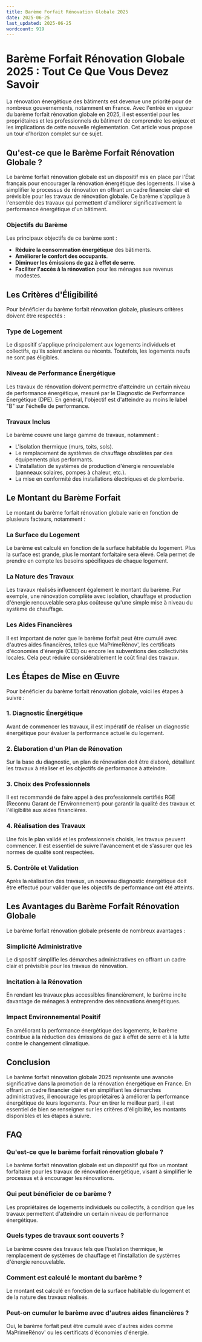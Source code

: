 ```yaml
---
title: Barème Forfait Rénovation Globale 2025
date: 2025-06-25
last_updated: 2025-06-25
wordcount: 919
---
```


# Barème Forfait Rénovation Globale 2025 : Tout Ce Que Vous Devez Savoir

La rénovation énergétique des bâtiments est devenue une priorité pour de nombreux gouvernements, notamment en France. Avec l'entrée en vigueur du barème forfait rénovation globale en 2025, il est essentiel pour les propriétaires et les professionnels du bâtiment de comprendre les enjeux et les implications de cette nouvelle réglementation. Cet article vous propose un tour d'horizon complet sur ce sujet.

## Qu'est-ce que le Barème Forfait Rénovation Globale ?

Le barème forfait rénovation globale est un dispositif mis en place par l'État français pour encourager la rénovation énergétique des logements. Il vise à simplifier le processus de rénovation en offrant un cadre financier clair et prévisible pour les travaux de rénovation globale. Ce barème s'applique à l'ensemble des travaux qui permettent d'améliorer significativement la performance énergétique d'un bâtiment.

### Objectifs du Barème

Les principaux objectifs de ce barème sont :

- **Réduire la consommation énergétique** des bâtiments.
- **Améliorer le confort des occupants**.
- **Diminuer les émissions de gaz à effet de serre**.
- **Faciliter l'accès à la rénovation** pour les ménages aux revenus modestes.

## Les Critères d'Éligibilité

Pour bénéficier du barème forfait rénovation globale, plusieurs critères doivent être respectés :

### Type de Logement

Le dispositif s'applique principalement aux logements individuels et collectifs, qu'ils soient anciens ou récents. Toutefois, les logements neufs ne sont pas éligibles.

### Niveau de Performance Énergétique

Les travaux de rénovation doivent permettre d'atteindre un certain niveau de performance énergétique, mesuré par le Diagnostic de Performance Énergétique (DPE). En général, l'objectif est d'atteindre au moins le label "B" sur l'échelle de performance.

### Travaux Inclus

Le barème couvre une large gamme de travaux, notamment :

- L'isolation thermique (murs, toits, sols).
- Le remplacement de systèmes de chauffage obsolètes par des équipements plus performants.
- L'installation de systèmes de production d'énergie renouvelable (panneaux solaires, pompes à chaleur, etc.).
- La mise en conformité des installations électriques et de plomberie.

## Le Montant du Barème Forfait

Le montant du barème forfait rénovation globale varie en fonction de plusieurs facteurs, notamment :

### La Surface du Logement

Le barème est calculé en fonction de la surface habitable du logement. Plus la surface est grande, plus le montant forfaitaire sera élevé. Cela permet de prendre en compte les besoins spécifiques de chaque logement.

### La Nature des Travaux

Les travaux réalisés influencent également le montant du barème. Par exemple, une rénovation complète avec isolation, chauffage et production d'énergie renouvelable sera plus coûteuse qu'une simple mise à niveau du système de chauffage.

### Les Aides Financières

Il est important de noter que le barème forfait peut être cumulé avec d'autres aides financières, telles que MaPrimeRénov', les certificats d'économies d'énergie (CEE) ou encore les subventions des collectivités locales. Cela peut réduire considérablement le coût final des travaux.

## Les Étapes de Mise en Œuvre

Pour bénéficier du barème forfait rénovation globale, voici les étapes à suivre :

### 1. Diagnostic Énergétique

Avant de commencer les travaux, il est impératif de réaliser un diagnostic énergétique pour évaluer la performance actuelle du logement.

### 2. Élaboration d'un Plan de Rénovation

Sur la base du diagnostic, un plan de rénovation doit être élaboré, détaillant les travaux à réaliser et les objectifs de performance à atteindre.

### 3. Choix des Professionnels

Il est recommandé de faire appel à des professionnels certifiés RGE (Reconnu Garant de l'Environnement) pour garantir la qualité des travaux et l'éligibilité aux aides financières.

### 4. Réalisation des Travaux

Une fois le plan validé et les professionnels choisis, les travaux peuvent commencer. Il est essentiel de suivre l'avancement et de s'assurer que les normes de qualité sont respectées.

### 5. Contrôle et Validation

Après la réalisation des travaux, un nouveau diagnostic énergétique doit être effectué pour valider que les objectifs de performance ont été atteints.

## Les Avantages du Barème Forfait Rénovation Globale

Le barème forfait rénovation globale présente de nombreux avantages :

### Simplicité Administrative

Le dispositif simplifie les démarches administratives en offrant un cadre clair et prévisible pour les travaux de rénovation.

### Incitation à la Rénovation

En rendant les travaux plus accessibles financièrement, le barème incite davantage de ménages à entreprendre des rénovations énergétiques.

### Impact Environnemental Positif

En améliorant la performance énergétique des logements, le barème contribue à la réduction des émissions de gaz à effet de serre et à la lutte contre le changement climatique.

## Conclusion

Le barème forfait rénovation globale 2025 représente une avancée significative dans la promotion de la rénovation énergétique en France. En offrant un cadre financier clair et en simplifiant les démarches administratives, il encourage les propriétaires à améliorer la performance énergétique de leurs logements. Pour en tirer le meilleur parti, il est essentiel de bien se renseigner sur les critères d'éligibilité, les montants disponibles et les étapes à suivre.

## FAQ

### Qu'est-ce que le barème forfait rénovation globale ?

Le barème forfait rénovation globale est un dispositif qui fixe un montant forfaitaire pour les travaux de rénovation énergétique, visant à simplifier le processus et à encourager les rénovations.

### Qui peut bénéficier de ce barème ?

Les propriétaires de logements individuels ou collectifs, à condition que les travaux permettent d'atteindre un certain niveau de performance énergétique.

### Quels types de travaux sont couverts ?

Le barème couvre des travaux tels que l'isolation thermique, le remplacement de systèmes de chauffage et l'installation de systèmes d'énergie renouvelable.

### Comment est calculé le montant du barème ?

Le montant est calculé en fonction de la surface habitable du logement et de la nature des travaux réalisés.

### Peut-on cumuler le barème avec d'autres aides financières ?

Oui, le barème forfait peut être cumulé avec d'autres aides comme MaPrimeRénov' ou les certificats d'économies d'énergie.